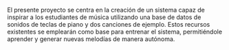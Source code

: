 El presente proyecto se centra en la creación de un sistema capaz de inspirar a los estudiantes de música utilizando una base de datos de sonidos de teclas de piano y dos canciones de ejemplo. Estos recursos existentes se emplearán como base para entrenar el sistema, permitiéndole aprender y generar nuevas melodías de manera autónoma.
